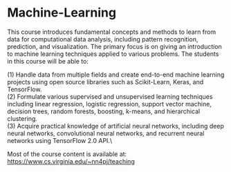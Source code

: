 # Machine-Learning

This course introduces fundamental concepts and methods to learn from data for computational data analysis, including pattern recognition, prediction, and visualization. The primary focus is on giving an introduction to machine learning techniques applied to various problems. The students in this course will be able to:

(1) Handle data from multiple fields and create end-to-end machine learning projects using open source libraries such as Scikit-Learn, Keras, and TensorFlow.\
(2) Formulate various supervised and unsupervised learning techniques including linear regression, logistic regression, support vector machine, decision trees, random forests, boosting, k-means, and hierarchical clustering.\
(3) Acquire practical knowledge of artificial neural networks, including deep neural networks, convolutional neural networks, and recurrent neural networks using TensorFlow 2.0 API.\

Most of the course content is available at: https://www.cs.virginia.edu/~nn4pj/teaching
